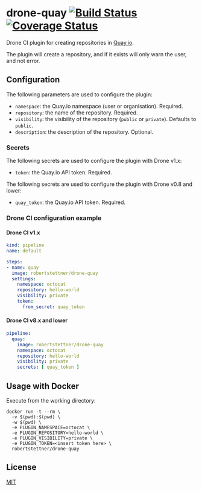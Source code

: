 # drone-quay [![Build Status](https://travis-ci.org/robertstettner/drone-quay.svg?branch=master)](https://travis-ci.org/robertstettner/drone-quay) [![Coverage Status](https://coveralls.io/repos/github/robertstettner/drone-quay/badge.svg?branch=master)](https://coveralls.io/github/robertstettner/drone-quay?branch=master)

Drone CI plugin for creating repositories in [Quay.io](https://quay.io).

The plugin will create a repository, and if it exists will only warn the user, and not error.

## Configuration

The following parameters are used to configure the plugin:

* `namespace`: the Quay.io namespace (user or organisation). Required.
* `repository`: the name of the repository. Required.
* `visibility`: the visibility of the repository (`public` or `private`). Defaults to `public`.
* `description`: the description of the repository. Optional.

### Secrets

The following secrets are used to configure the plugin with Drone v1.x:

* `token`: the Quay.io API token. Required.

The following secrets are used to configure the plugin with Drone v0.8 and lower:

* `quay_token`: the Quay.io API token. Required.

### Drone CI configuration example

#### Drone CI v1.x

```yaml
kind: pipeline
name: default

steps:
- name: quay  
  image: robertstettner/drone-quay
  settings:
    namespace: octocat
    repository: hello-world
    visibility: private
    token:
      from_secret: quay_token
```

#### Drone CI v8.x and lower

```yaml
pipeline:
  quay:
    image: robertstettner/drone-quay
    namespace: octocat
    repository: hello-world
    visibility: private
    secrets: [ quay_token ]
```

## Usage with Docker

Execute from the working directory:
```
docker run -t --rm \
  -v $(pwd):$(pwd) \
  -w $(pwd) \
  -e PLUGIN_NAMESPACE=octocat \
  -e PLUGIN_REPOSITORY=hello-world \
  -e PLUGIN_VISIBILITY=private \
  -e PLUGIN_TOKEN=<insert token here> \
  robertstettner/drone-quay
```

## License

[MIT](LICENSE)
